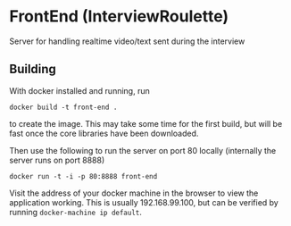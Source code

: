 # FrontEnd (InterviewRoulette)
Server for handling realtime video/text sent during the interview

## Building

With docker installed and running, run

    docker build -t front-end .
to create the image. This may take some time for the first build, but will be fast once the core libraries have been downloaded.

Then use the following to run the server on port 80 locally (internally the server runs on port 8888)

    docker run -t -i -p 80:8888 front-end
Visit the address of your docker machine in the browser to view the application working. This is usually 192.168.99.100, but can be verified by running `docker-machine ip default`.
